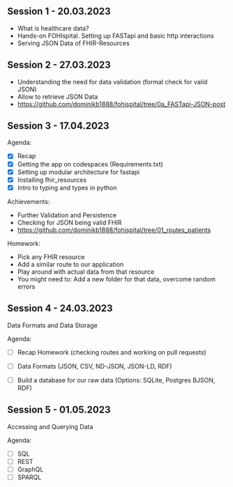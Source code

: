 ## Session 1 - 20.03.2023

- What is healthcare data?
- Hands-on FOHIspital. Setting up FASTapi and basic http interactions
- Serving JSON Data of FHIR-Resources

## Session 2 - 27.03.2023

- Understanding the need for data validation (formal check for valid JSON)
- Allow to retrieve JSON Data
- https://github.com/dominikb1888/fohispital/tree/0a_FASTapi-JSON-post


## Session 3 - 17.04.2023

Agenda:
- [x] Recap
- [x] Getting the app on codespaces (Requirements.txt)
- [x] Setting up modular architecture for fastapi
- [x] Installing fhir_resources
- [x] Intro to typing and types in python

Achievements:
- Further Validation and Persistence
- Checking for JSON being valid FHIR
- https://github.com/dominikb1888/fohispital/tree/01_routes_patients

Homework:
- Pick any FHIR resource
- Add a similar route to our application
- Play around with actual data from that resource
- You might need to: Add a new folder for that data, overcome random errors


## Session 4 - 24.03.2023

Data Formats and Data Storage

Agenda:
- [ ] Recap Homework (checking routes and working on pull requests)
- [ ] Data Formats (JSON, CSV, ND-JSON, JSON-LD, RDF)
- [ ] Build a database for our raw data (Options: SQLite, Postgres BJSON, RDF)


## Session 5 - 01.05.2023

Accessing and Querying Data

Agenda:
- [ ] SQL
- [ ] REST
- [ ] GraphQL
- [ ] SPARQL
